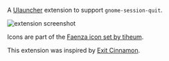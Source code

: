 A [Ulauncher](https://ulauncher.io/) extension to support `gnome-session-quit`.

![extension screenshot](https://i.imgur.com/pJGSOcx.png)

Icons are part of the [Faenza icon set by tiheum](https://tiheum.deviantart.com/art/Faenza-Icons-173323228).

This extension was inspired by [Exit Cinnamon](https://github.com/seqizz/ulauncher-exit-cinnamon).